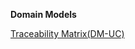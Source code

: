 **Domain Models**

[Traceability Matrix(DM-UC)](https://github.com/hanabzu/Warehouse-Management-System/blob/main/Documents/Domain%20model/Traceabliity_Matrix(DM-UC).pdf)
